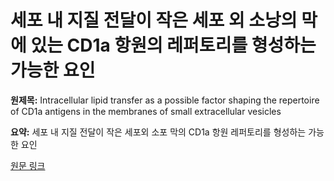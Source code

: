 # 세포 내 지질 전달이 작은 세포 외 소낭의 막에 있는 CD1a 항원의 레퍼토리를 형성하는 가능한 요인

**원제목:** Intracellular lipid transfer as a possible factor shaping the repertoire of CD1a antigens in the membranes of small extracellular vesicles

**요약:** 세포 내 지질 전달이 작은 세포외 소포 막의 CD1a 항원 레퍼토리를 형성하는 가능한 요인

[원문 링크](https://scholar.google.com/scholar_url?url=https://repozytorium.bg.ug.edu.pl/info/report/UOG5de0d0eb4f7545f7ad855d37301c203c/&hl=ko&sa=X&d=7387094816732129342&ei=6ip1aMfPL-2rieoPkJGbqAY&scisig=AAZF9b9pZJ1ihGJgdAqB4mPNVhaZ&oi=scholaralrt&hist=BNQUaiIAAAAJ:14506666337630168194:AAZF9b_PeNf8wT0-VehjnTVRx6QU&html=&pos=0&folt=kw-top)

